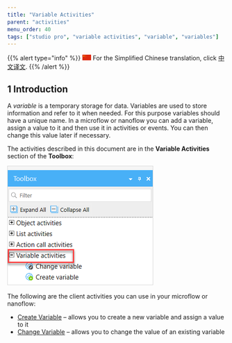 ```yaml
---
title: "Variable Activities"
parent: "activities"
menu_order: 40
tags: ["studio pro", "variable activities", "variable", "variables"]
---
```


{{% alert type="info" %}}
<img src="attachments/chinese-translation/china.png" style="display: inline-block; margin: 0" /> For the Simplified Chinese translation, click [中文译文](https://cdn.mendix.tencent-cloud.com/documentation/refguide8/variable-activities.pdf).
{{% /alert %}}

## 1 Introduction

A *variable* is a temporary storage for data. Variables are used to store information and refer to it when needed. For this purpose variables should have a unique name.
In a microflow or nanoflow you can add a variable, assign a value to it and then use it in activities or events. You can then change this value later if necessary. 

The activities described in this document are in the **Variable Activities** section of the **Toolbox**:

![Variable Activities](attachments/variable-activities/variable-activities.png)

The following are the client activities you can use in your microflow or nanoflow:

* [Create Variable](create-variable) – allows you to create a new variable and assign a value to it
* [Change Variable](change-variable) – allows you to change the value of an existing variable 